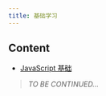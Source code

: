 ```yaml
---
title: 基础学习
---
```


## Content

- [JavaScript 基础](./JavaScript/README.md)

<!-- - [CSS 基础]() -->

> *TO BE CONTINUED...*
